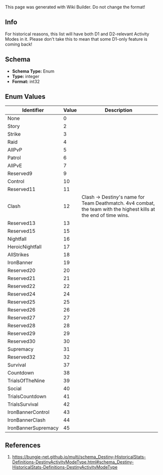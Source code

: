 <span class="wiki-builder">This page was generated with Wiki Builder. Do not change the format!</span>

## Info
For historical reasons, this list will have both D1 and D2-relevant Activity Modes in it. Please don't take this to mean that some D1-only feature is coming back!

## Schema
* **Schema Type:** Enum
* **Type:** integer
* **Format:** int32

## Enum Values
Identifier | Value | Description
---------- | ----- | -----------
None | 0 | 
Story | 2 | 
Strike | 3 | 
Raid | 4 | 
AllPvP | 5 | 
Patrol | 6 | 
AllPvE | 7 | 
Reserved9 | 9 | 
Control | 10 | 
Reserved11 | 11 | 
Clash | 12 | Clash -&gt; Destiny's name for Team Deathmatch. 4v4 combat, the team with the highest kills at the end of time wins.
Reserved13 | 13 | 
Reserved15 | 15 | 
Nightfall | 16 | 
HeroicNightfall | 17 | 
AllStrikes | 18 | 
IronBanner | 19 | 
Reserved20 | 20 | 
Reserved21 | 21 | 
Reserved22 | 22 | 
Reserved24 | 24 | 
Reserved25 | 25 | 
Reserved26 | 26 | 
Reserved27 | 27 | 
Reserved28 | 28 | 
Reserved29 | 29 | 
Reserved30 | 30 | 
Supremacy | 31 | 
Reserved32 | 32 | 
Survival | 37 | 
Countdown | 38 | 
TrialsOfTheNine | 39 | 
Social | 40 | 
TrialsCountdown | 41 | 
TrialsSurvival | 42 | 
IronBannerControl | 43 | 
IronBannerClash | 44 | 
IronBannerSupremacy | 45 | 

## References
1. https://bungie-net.github.io/multi/schema_Destiny-HistoricalStats-Definitions-DestinyActivityModeType.html#schema_Destiny-HistoricalStats-Definitions-DestinyActivityModeType

